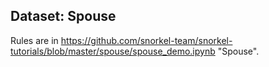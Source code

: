 
## Dataset: Spouse

Rules are in https://github.com/snorkel-team/snorkel-tutorials/blob/master/spouse/spouse_demo.ipynb "Spouse".
